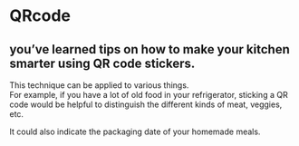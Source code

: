 # QRcode 

## you’ve learned tips on how to make your kitchen smarter using QR code stickers. 


This technique can be applied to various things.  
For example, if you have a lot of old food in your refrigerator, 
sticking a QR code would be helpful to distinguish the different kinds of meat, veggies, etc. 

It could also indicate the packaging date of your homemade meals.
